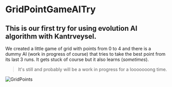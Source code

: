 # GridPointGameAITry

## This is our first try for using evolution AI algorithm with **Kantrveysel**.

We created a little game of grid with points from 0 to 4 and there is a dummy AI (work in progress of course) that tries to take the best point from its last 3 runs. It gets stuck of course but it also learns (_sometimes_). 
> It's still and probably will be a work in progress for a looooooong time.

![GridPoints](https://i.ibb.co/xH8BbzD/Grid-Points.png)
